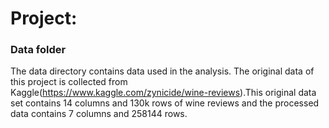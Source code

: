 # Project: 
### Data folder

The data directory contains data used in the analysis. The original data of this project is collected from Kaggle(https://www.kaggle.com/zynicide/wine-reviews).This original data set contains 14 columns and 130k rows of wine reviews and the processed data contains 7 columns and 258144 rows.

